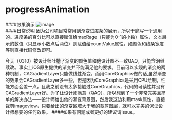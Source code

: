 # progressAnimation
####效果演示
![image](https://github.com/neon233/progressAnimation/blob/master/demo.gif)   
####日常说明
因为公司项目常常用到渐变进度条的展示，所以干脆写一个通用的。进度条的百分比可以直接赋值给maxRage（只能为0-1的小数）属性，文本展示的数值（只显示小数点后两位）则赋值给countValue属性，如颜色和线条宽度等则直接代码修改即可。  
  
今天（0310）被设计师吐槽了渐变的颜色值和他设计图不一致QAQ，只能含泪继续改。事实上iOS原生提供的渐变并不能满足他的要求。目前可以实现的渐变的两种机制，CAGradientLayer只能做线性渐变，而用CoreGraphics做的话,虽然渐变的效果会CAGradientLayer多一些，但是因为CoreGraphics是采用CPU绘制，性能方面会差一点，且我之前没有太多接触过CoreGraphics，代码的可读性并没有CAGradientLayer好。为了让设计师满意（QAQ），所以想到了一个非常完美且简单的解决办法——设计师给出他的渐变背景图，然后我这边利用mask属性，直接裁剪imageview，只要给出的渐变区域大于我的裁剪图层，就可以完美的保证设计师想要的任何效果。
####如果有问题或者更好的建议请Issue。
